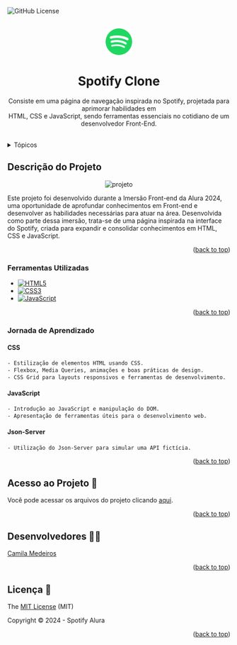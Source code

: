 <a name="readme-top"></a>

![GitHub License](https://img.shields.io/github/license/medeiroscamila/spotify-alura)

<br />
<div align="center">
  <a href="https://github.com/medeiroscamila/">
    <img src="./src/assets/icons/favicon.png" alt="Logo" width="60" height="60">
  </a>
</div>


<div align="center">
  
  <h1 align="center">Spotify Clone </h1>
  
</div>

<p align="center">
   Consiste em uma página de navegação inspirada no Spotify, projetada para aprimorar habilidades em <br>HTML, CSS e JavaScript, sendo ferramentas essenciais no cotidiano de um desenvolvedor Front-End. 
    <br/>
    <br/>
</p>


<!-- TABLE OF CONTENTS -->
<details>
  <summary>Tópicos</summary>
  <ol>
    <li>
      <a href="#descrição-do-projeto">Descrição do Projeto </a>
      <ul>
        <li><a href="#ferramentas-utilizadas">Ferramentas Utilizadas</a></li>
      </ul>
    </li>
    <li>
      <a href="#jornada-de-aprendizado">Jornada de Aprendizado</a>
    </li>
    <li><a href="#acesso-ao-projeto">Acesso ao Projeto</a></li>
    <li><a href="#desenvolvedores">Desenvolvedores</a></li>
    <li><a href="#licença">Licença</a></li>
  </ol>
</details>



## Descrição do Projeto

<div align="center">

![projeto](https://github.com/medeiroscamila/spotify-alura/assets/139920123/1c0582f3-3ac9-485b-a2ee-b17e26eb60d8)


</div>

Este projeto foi desenvolvido durante a Imersão Front-end da Alura 2024, uma oportunidade de aprofundar conhecimentos em Front-end e desenvolver as habilidades necessárias para atuar na área. Desenvolvida como parte dessa imersão, trata-se de uma página inspirada na interface do Spotify, criada para expandir e consolidar conhecimentos em HTML, CSS e JavaScript.

<p align="right">(<a href="#readme-top">back to top</a>)</p>


### Ferramentas Utilizadas

* [![HTML5](https://img.shields.io/badge/html5-%23E34F26.svg?style=for-the-badge&logo=html5&logoColor=white)](HTML5-url)
* [![CSS3](https://img.shields.io/badge/css3-%231572B6.svg?style=for-the-badge&logo=css3&logoColor=white)](CSS3-url)
* [![JavaScript](https://img.shields.io/badge/javascript-%23323330.svg?style=for-the-badge&logo=javascript&logoColor=%23F7DF1E)](JavaScript-url)


<p align="right">(<a href="#readme-top">back to top</a>)</p>


### Jornada de Aprendizado

#### CSS
  
```
- Estilização de elementos HTML usando CSS.
- Flexbox, Media Queries, animações e boas práticas de design.
- CSS Grid para layouts responsivos e ferramentas de desenvolvimento.
```

#### JavaScript

```
- Introdução ao JavaScript e manipulação do DOM.
- Apresentação de ferramentas úteis para o desenvolvimento web.
```

#### Json-Server

```
- Utilização do Json-Server para simular uma API fictícia.
```


<p align="right">(<a href="#readme-top">back to top</a>)</p>


<!-- ROADMAP -->
## Acesso ao Projeto 📁


Você pode acessar os arquivos do projeto clicando [aqui](https://github.com/medeiroscamila/spotify-alura). 

<p align="right">(<a href="#readme-top">back to top</a>)</p>

<!-- CONTRIBUTING -->
## Desenvolvedores 👩‍💻


 [Camila Medeiros](https://github.com/medeiroscamila)

<p align="right">(<a href="#readme-top">back to top</a>)</p>



<!-- LICENSE -->
## Licença 📄

The [MIT License](https://github.com/medeiroscamila/spotify-alura/blob/main/LICENSE) (MIT)

Copyright :copyright: 2024 - Spotify Alura

<p align="right">(<a href="#readme-top">back to top</a>)</p>
